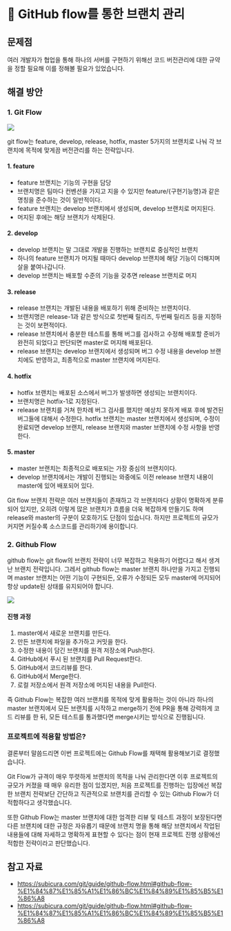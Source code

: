 # :pushpin: GitHub flow를 통한 브랜치 관리

## 문제점
여러 개발자가 협업을 통해 하나의 서버를 구현하기 위해선 코드 버전관리에 대한 규약을 정할 필요해 이를 정해볼 필요가 있었습니다.

## 해결 방안
### 1. Git Flow

![](https://user-images.githubusercontent.com/43775108/125800526-2ea36d8e-6262-4ba5-9ef0-af7845131d85.png)

git flow는 feature, develop, release, hotfix, master 5가지의 브랜치로 나눠 각 브랜치에 목적에 맞게끔 버전관리를 하는 전략입니다.

#### 1. feature
- feature 브랜치는 기능의 구현을 담당
- 브랜치명은 팀마다 컨벤션을 가지고 지을 수 있지만 feature/{구현기능명}과 같은 명칭을 준수하는 것이 일반적이다.
- feature 브랜치는 develop 브랜치에서 생성되며, develop 브랜치로 머지된다.
- 머지된 후에는 해당 브랜치가 삭제된다.

#### 2. develop
- develop 브랜치는 말 그대로 개발을 진행하는 브랜치로 중심적인 브랜치
- 하나의 feature 브랜치가 머지될 때마다 develop 브랜치에 해당 기능이 더해지며 살을 붙여나갑니다.
- develop 브랜치는 배포할 수준의 기능을 갖추면 release 브랜치로 머지

#### 3. release
- release 브랜치는 개발된 내용을 배포하기 위해 준비하는 브랜치이다.
- 브랜치명은 release-1과 같은 방식으로 첫번째 릴리즈, 두번째 릴리즈 등을 지정하는 것이 보편적이다.
- release 브랜치에서 충분한 테스트를 통해 버그를 검사하고 수정해 배포할 준비가 완전히 되었다고 판단되면 master로 머지해 배포된다.
- release 브랜치는 develop 브랜치에서 생성되며 버그 수정 내용을 develop 브랜치에도 반영하고, 최종적으로 master 브랜치에 머지된다.

#### 4. hotfix
- hotfix 브랜치는 배포된 소스에서 버그가 발생하면 생성되는 브랜치이다.
- 브랜치명은 hotfix-1로 지정된다. 
- release 브랜치를 거쳐 한차례 버그 검사를 했지만 예상치 못하게 배포 후에 발견된 버그들에 대해서 수정한다. hotfix 브랜치는 master 브랜치에서 생성되며, 수정이 완료되면 develop 브랜치, release 브랜치와 master 브랜치에 수정 사항을 반영한다.

#### 5. master
- master 브랜치는 최종적으로 배포되는 가장 중심의 브랜치이다.
- develop 브랜치에서는 개발이 진행되는 와중에도 이전 release 브랜치 내용이 master에 있어 배포되어 있다.

Git flow 브랜치 전략은 여러 브랜치들이 존재하고 각 브랜치마다 상황이 명확하게 분류되어 있지만, 오히려 이렇게 많은 브랜치가 흐름을 더욱 복잡하게 만들기도 하며 release와 master의 구분이 모호하기도 단점이 있습니다. 하지만 프로젝트의 규모가 커지면 커질수록 소스코드를 관리하기에 용이합니다.

### 2. Github Flow
github flow는 git flow의 브랜치 전략이 너무 복잡하고 적용하기 어렵다고 해서 생겨난 브랜치 전략입니다. 그레서 github flow는 master 브랜치 하나만을 가지고 진행되며 master 브랜치는 어떤 기능이 구현되든, 오류가 수정되든 모두 master에 머지되어 항상 update된 상태를 유지되어야 합니다.

![](https://subicura.com/git/assets/img/github-flow.2fafce92.png)

#### 진행 과정
1. master에서 새로운 브랜치를 만든다.
2. 만든 브랜치에 파일을 추가하고 커밋을 한다.
3. 수정한 내용이 담긴 브랜치를 원격 저장소에 Push한다.
4. GitHub에서 푸시 된 브랜치를 Pull Request한다.
5. GitHub에서 코드리뷰를 한다.
6. GitHub에서 Merge한다.
7. 로컬 저장소에서 원격 저장소에 머지된 내용을 Pull한다.

즉 Github Flow는 복잡한 여러 브랜치를 목적에 맞게 활용하는 것이 아니라 하나의 master 브랜치에서 모든 브랜치를 시작하고 merge하기 전에 PR을 통해 강력하게 코드 리뷰를 한 뒤, 모든 테스트를 통과했다면 merge시키는 방식으로 진행됩니다.

### 프로젝트에 적용할 방법은?
결론부터 말씀드리면 이번 프로젝트에는 Github Flow를 채택해 활용해보기로 결정했습니다.

Git Flow가 규격이 매우 뚜렷하게 브랜치의 목적을 나눠 관리한다면 이후 프로젝트의 규모가 커졌을 때 매우 유리한 점이 있겠지만, 처음 프로젝트를 진행하는 입장에선 복잡한 브랜치 전략보단 간단하고 직관적으로 브랜치를 관리할 수 있는 Github Flow가 더 적합하다고 생각했습니다.

또한 Github Flow는 master 브랜치에 대한 엄격한 리뷰 및 테스트 과정이 보장된다면 다른 브랜치에 대한 규정은 자유롭기 때문에 브랜치 명을 통해 해당 브랜치에서 작업된 내용들에 대해 자세하고 명확하게 표현할 수 있다는 점이 현재 프로젝트 진행 상황에선 적합한 전략이라고 판단했습니다.

## 참고 자료
- https://subicura.com/git/guide/github-flow.html#github-flow-%E1%84%87%E1%85%A1%E1%86%BC%E1%84%89%E1%85%B5%E1%86%A8
- https://subicura.com/git/guide/github-flow.html#github-flow-%E1%84%87%E1%85%A1%E1%86%BC%E1%84%89%E1%85%B5%E1%86%A8